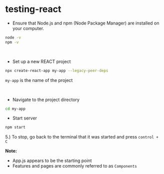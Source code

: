 # testing-react

- Ensure that Node.js and npm (Node Package Manager) are installed on your computer.
```bash
node -v
npm -v
```

<br>

- Set up a new REACT project
```bash
npx create-react-app my-app --legacy-peer-deps
```
```my-app``` is the name of the project

<br>

- Navigate to the project directory 
```bash
cd my-app
```

- Start server
```bash
npm start
```

5.) To stop, go back to the terminal that it was started and press ```control + C```


**Note:**
- App.js appears to be the starting point
- Features and pages are commonly referred to as ```Components```
